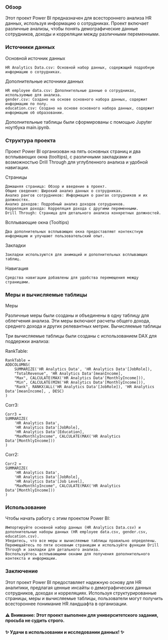 ### Обзор

Этот проект Power BI предназначен для всестороннего анализа HR данных, используя информацию о сотрудниках. Проект включает различные анализы, чтобы понять демографические данные сотрудников, доходы и корреляции между различными переменными.

### Источники данных

Основной источник данных

    HR Analytics Data.csv: Основной набор данных, содержащий подробную информацию о сотрудниках.

Дополнительные источники данных

    HR employee data.csv: Дополнительные данные о сотрудниках, используемые для анализа.
    gender.csv: Создано на основе основного набора данных, содержит информацию по полу.
    education.csv: Создано на основе основного набора данных, содержит информацию об образовании.

Дополнительные таблицы были сформированы с помощью Jupyter ноутбука main.ipynb.

### Структура проекта

Проект Power BI организован на пять основных страниц и два всплывающих окна (tooltips), с различными закладками и возможностью Drill Through для углубленного анализа и удобной навигации.

Страницы

    Домашняя страница: Обзор и введение в проект.
    Общие сведения: Широкий анализ данных о сотрудниках.
    Анализ рангов сотрудников: Информация о рангах сотрудников и их должностях.
    Анализ доходов: Подробный анализ доходов сотрудников.
    Корреляция дохода: Корреляция дохода с другими переменными.
    Drill Through: Страница для детального анализа конкретных должностей.

Всплывающие окна (Tooltips)

    Два дополнительных всплывающих окна предоставляют контекстную информацию и улучшают пользовательский опыт.

Закладки

    Закладки используются для анимаций и дополнительных всплывающих таблиц.

Навигация

    Средства навигации добавлены для удобства перемещения между страницами.

### Меры и вычисляемые таблицы

Меры

Различные меры были созданы и объединены в одну таблицу для облегчения анализа. Эти меры включают расчеты общего дохода, среднего дохода и других релевантных метрик.
Вычисляемые таблицы

Три вычисляемые таблицы были созданы с использованием DAX для поддержки анализа:

RankTable:

    RankTable = 
    ADDCOLUMNS(
        SUMMARIZE('HR Analytics Data', 'HR Analytics Data'[JobRole]),
        "TotalRevenue", 'HR Analytics Data'[meanIncome],
        "Max", CALCULATE(MAX('HR Analytics Data'[MonthlyIncome])),
        "Min", CALCULATE(MIN('HR Analytics Data'[MonthlyIncome])),
        "Rank", RANKX(ALL('HR Analytics Data'[JobRole]), 'HR Analytics Data'[meanIncome], , DESC)
    )

Corr3:

    Corr3 = 
    SUMMARIZE(
        'HR Analytics Data',
        'HR Analytics Data'[JobRole],
        'HR Analytics Data'[Education],
        "MaxMonthlyIncome", CALCULATE(MAX('HR Analytics Data'[MonthlyIncome]))
    )

Corr2:

    Corr2 = 
    SUMMARIZE(
        'HR Analytics Data',
        'HR Analytics Data'[JobRole],
        'HR Analytics Data'[Job Level],
        "MaxMonthlyIncome", CALCULATE(MAX('HR Analytics Data'[MonthlyIncome]))
    )

### Использование

Чтобы начать работу с этим проектом Power BI:

    Импортируйте основной набор данных (HR Analytics Data.csv) и дополнительные наборы данных (HR employee data.csv, gender.csv, education.csv).
    Убедитесь, что все меры и вычисляемые таблицы правильно определены.
    Перемещайтесь по пяти основным страницам и используйте функции Drill Through и закладки для детального анализа.
    Воспользуйтесь всплывающими окнами для получения дополнительного контекста и информации.

### Заключение

Этот проект Power BI предоставляет надежную основу для HR аналитики, предлагая ценные инсайты о демографических данных сотрудников, доходах и корреляциях. Используя структурированные страницы, меры и вычисляемые таблицы, пользователи могут получить всестороннее понимание HR ландшафта в организации.

#### ⚠️ Внимание: Этот проект выполнен для университетского задания, просьба не судить строго.

#### ✨ Удачи в использовании и исследовании данных! ✨